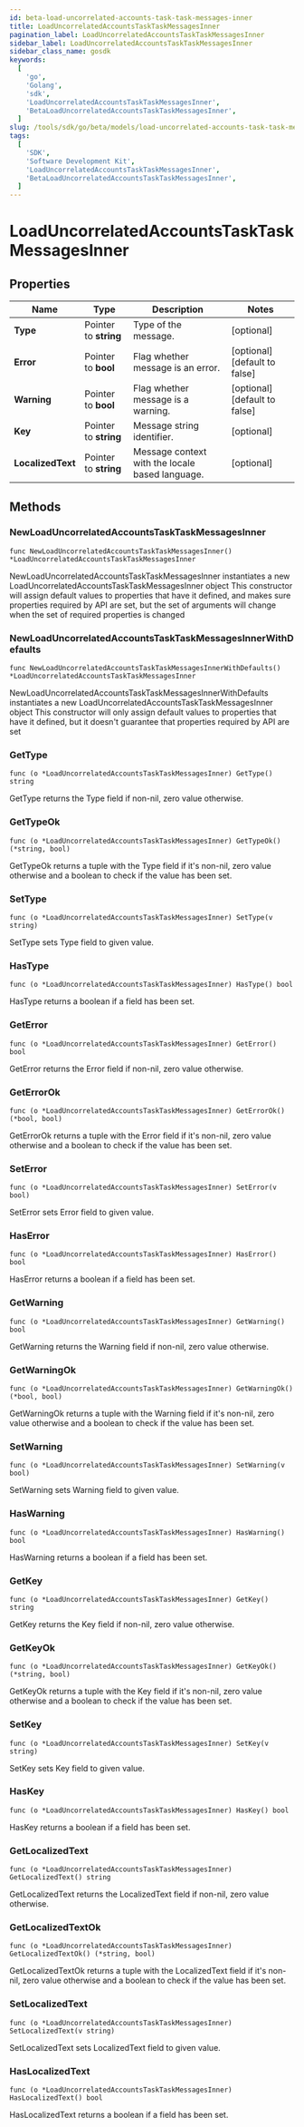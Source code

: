 ```yaml
---
id: beta-load-uncorrelated-accounts-task-task-messages-inner
title: LoadUncorrelatedAccountsTaskTaskMessagesInner
pagination_label: LoadUncorrelatedAccountsTaskTaskMessagesInner
sidebar_label: LoadUncorrelatedAccountsTaskTaskMessagesInner
sidebar_class_name: gosdk
keywords:
  [
    'go',
    'Golang',
    'sdk',
    'LoadUncorrelatedAccountsTaskTaskMessagesInner',
    'BetaLoadUncorrelatedAccountsTaskTaskMessagesInner',
  ]
slug: /tools/sdk/go/beta/models/load-uncorrelated-accounts-task-task-messages-inner
tags:
  [
    'SDK',
    'Software Development Kit',
    'LoadUncorrelatedAccountsTaskTaskMessagesInner',
    'BetaLoadUncorrelatedAccountsTaskTaskMessagesInner',
  ]
---
```


# LoadUncorrelatedAccountsTaskTaskMessagesInner

## Properties

| Name | Type | Description | Notes |
| --- | --- | --- | --- |
| **Type** | Pointer to **string** | Type of the message. | [optional] |
| **Error** | Pointer to **bool** | Flag whether message is an error. | [optional] [default to false] |
| **Warning** | Pointer to **bool** | Flag whether message is a warning. | [optional] [default to false] |
| **Key** | Pointer to **string** | Message string identifier. | [optional] |
| **LocalizedText** | Pointer to **string** | Message context with the locale based language. | [optional] |

## Methods

### NewLoadUncorrelatedAccountsTaskTaskMessagesInner

`func NewLoadUncorrelatedAccountsTaskTaskMessagesInner() *LoadUncorrelatedAccountsTaskTaskMessagesInner`

NewLoadUncorrelatedAccountsTaskTaskMessagesInner instantiates a new LoadUncorrelatedAccountsTaskTaskMessagesInner object This constructor will assign default values to properties that have it defined, and makes sure properties required by API are set, but the set of arguments will change when the set of required properties is changed

### NewLoadUncorrelatedAccountsTaskTaskMessagesInnerWithDefaults

`func NewLoadUncorrelatedAccountsTaskTaskMessagesInnerWithDefaults() *LoadUncorrelatedAccountsTaskTaskMessagesInner`

NewLoadUncorrelatedAccountsTaskTaskMessagesInnerWithDefaults instantiates a new LoadUncorrelatedAccountsTaskTaskMessagesInner object This constructor will only assign default values to properties that have it defined, but it doesn't guarantee that properties required by API are set

### GetType

`func (o *LoadUncorrelatedAccountsTaskTaskMessagesInner) GetType() string`

GetType returns the Type field if non-nil, zero value otherwise.

### GetTypeOk

`func (o *LoadUncorrelatedAccountsTaskTaskMessagesInner) GetTypeOk() (*string, bool)`

GetTypeOk returns a tuple with the Type field if it's non-nil, zero value otherwise and a boolean to check if the value has been set.

### SetType

`func (o *LoadUncorrelatedAccountsTaskTaskMessagesInner) SetType(v string)`

SetType sets Type field to given value.

### HasType

`func (o *LoadUncorrelatedAccountsTaskTaskMessagesInner) HasType() bool`

HasType returns a boolean if a field has been set.

### GetError

`func (o *LoadUncorrelatedAccountsTaskTaskMessagesInner) GetError() bool`

GetError returns the Error field if non-nil, zero value otherwise.

### GetErrorOk

`func (o *LoadUncorrelatedAccountsTaskTaskMessagesInner) GetErrorOk() (*bool, bool)`

GetErrorOk returns a tuple with the Error field if it's non-nil, zero value otherwise and a boolean to check if the value has been set.

### SetError

`func (o *LoadUncorrelatedAccountsTaskTaskMessagesInner) SetError(v bool)`

SetError sets Error field to given value.

### HasError

`func (o *LoadUncorrelatedAccountsTaskTaskMessagesInner) HasError() bool`

HasError returns a boolean if a field has been set.

### GetWarning

`func (o *LoadUncorrelatedAccountsTaskTaskMessagesInner) GetWarning() bool`

GetWarning returns the Warning field if non-nil, zero value otherwise.

### GetWarningOk

`func (o *LoadUncorrelatedAccountsTaskTaskMessagesInner) GetWarningOk() (*bool, bool)`

GetWarningOk returns a tuple with the Warning field if it's non-nil, zero value otherwise and a boolean to check if the value has been set.

### SetWarning

`func (o *LoadUncorrelatedAccountsTaskTaskMessagesInner) SetWarning(v bool)`

SetWarning sets Warning field to given value.

### HasWarning

`func (o *LoadUncorrelatedAccountsTaskTaskMessagesInner) HasWarning() bool`

HasWarning returns a boolean if a field has been set.

### GetKey

`func (o *LoadUncorrelatedAccountsTaskTaskMessagesInner) GetKey() string`

GetKey returns the Key field if non-nil, zero value otherwise.

### GetKeyOk

`func (o *LoadUncorrelatedAccountsTaskTaskMessagesInner) GetKeyOk() (*string, bool)`

GetKeyOk returns a tuple with the Key field if it's non-nil, zero value otherwise and a boolean to check if the value has been set.

### SetKey

`func (o *LoadUncorrelatedAccountsTaskTaskMessagesInner) SetKey(v string)`

SetKey sets Key field to given value.

### HasKey

`func (o *LoadUncorrelatedAccountsTaskTaskMessagesInner) HasKey() bool`

HasKey returns a boolean if a field has been set.

### GetLocalizedText

`func (o *LoadUncorrelatedAccountsTaskTaskMessagesInner) GetLocalizedText() string`

GetLocalizedText returns the LocalizedText field if non-nil, zero value otherwise.

### GetLocalizedTextOk

`func (o *LoadUncorrelatedAccountsTaskTaskMessagesInner) GetLocalizedTextOk() (*string, bool)`

GetLocalizedTextOk returns a tuple with the LocalizedText field if it's non-nil, zero value otherwise and a boolean to check if the value has been set.

### SetLocalizedText

`func (o *LoadUncorrelatedAccountsTaskTaskMessagesInner) SetLocalizedText(v string)`

SetLocalizedText sets LocalizedText field to given value.

### HasLocalizedText

`func (o *LoadUncorrelatedAccountsTaskTaskMessagesInner) HasLocalizedText() bool`

HasLocalizedText returns a boolean if a field has been set.
